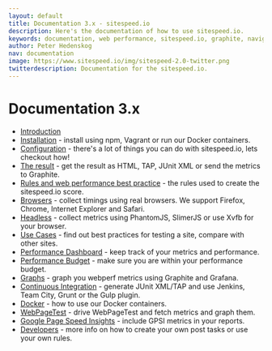 ```yaml
---
layout: default
title: Documentation 3.x - sitespeed.io
description: Here's the documentation of how to use sitespeed.io.
keywords: documentation, web performance, sitespeed.io, graphite, navigation timing api
author: Peter Hedenskog
nav: documentation
image: https://www.sitespeed.io/img/sitespeed-2.0-twitter.png
twitterdescription: Documentation for the sitespeed.io.
---
```

# Documentation 3.x

 * [Introduction](/3.x/introduction/)
 * [Installation](/3.x/installation/) - install using npm, Vagrant or run our Docker containers.
 * [Configuration](/3.x/configuration/) - there's a lot of things you can do with sitespeed.io, lets checkout how!
 * [The result](/3.x/result/) - get the result as HTML, TAP, JUnit XML or send the metrics to Graphite.
 * [Rules and web performance best practice](/3.x/rules-and-best-practices/) - the rules used to create the sitespeed.io score.
 * [Browsers](/3.x/browsers/) - collect timings using real browsers. We support Firefox, Chrome, Internet Explorer and Safari.
 * [Headless](/3.x/headless/) - collect metrics using PhantomJS, SlimerJS or use Xvfb for your browser.
 * [Use Cases](/3.x/use-cases/) - find out best practices for testing a site, compare with other sites.
* [Performance Dashboard](/3.x/performance-dashboard/) - keep track of your metrics and performance.
 * [Performance Budget](/3.x/performance-budget/) - make sure you are within your performance budget.
 * [Graphs](/3.x/graphs/) - graph you webperf metrics using Graphite and Grafana.
 * [Continuous Integration](/3.x/continuous-integration/) - generate JUnit XML/TAP and use Jenkins, Team City, Grunt or the Gulp plugin.
 * [Docker](/3.x/docker/) - how to use our Docker containers.
 * [WebPageTest](/3.x/webpagetest/) - drive WebPageTest and fetch metrics and graph them.
 * [Google Page Speed Insights](/3.x/gpsi/) - include GPSI metrics in your reports.
 * [Developers](/3.x/developers/) - more info on how to create your own post tasks or use your own rules.
